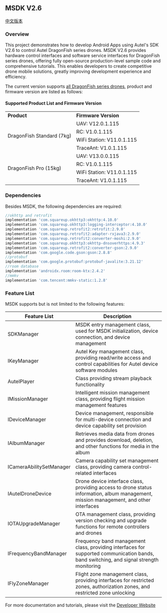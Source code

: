 ## MSDK V2.6

[中文版本](README_zhCN.md)

### Overview

This project demonstrates how to develop Android Apps using Autel's SDK V2.6 to control Autel DragonFish series drones. MSDK V2.6 provides hardware control interfaces and software service interfaces for DragonFish series drones, offering fully open-source production-level sample code and comprehensive tutorials. This enables developers to create competitive drone mobile solutions, greatly improving development experience and efficiency.

The current version supports [all DragonFish series drones](https://www.autelrobotics.cn/productdetail/dragonfish-series-drones/), product and firmware version are listed as follows:

#### Supported Product List and Firmware Version
<table>
    <tr>
        <td><strong>Product</strong></td>
        <td><strong>Firmware Version</strong></td>
    </tr>
    <tr>
        <td rowspan="4">DragonFish Standard (7kg)</td>
        <td>UAV: V12.0.1.115</td>
    </tr>
    <tr>
        <td>RC: V1.0.1.115</td>
    </tr>
    <tr>
        <td>WiFi Station: V11.0.1.115</td>
    </tr>
    <tr>
        <td>TraceAnt: V1.0.1.115</td>
    </tr>
    <tr>
        <td rowspan="4">DragonFish Pro (15kg)</td>
        <td>UAV: V13.0.0.115</td>
    </tr>
    <tr>
        <td>RC: V1.0.1.115</td>
    </tr>
    <tr>
        <td>WiFi Station: V11.0.1.115</td>
    </tr>
    <tr>
        <td>TraceAnt: V1.0.1.115</td>
    </tr>
</table>

### Dependencies

Besides MSDK, the following dependencies are required:

```groovy
//okhttp and retrofit
implementation 'com.squareup.okhttp3:okhttp:4.10.0'
implementation 'com.squareup.okhttp3:logging-interceptor:4.10.0'
implementation 'com.squareup.retrofit2:retrofit:2.9.0'
implementation 'com.squareup.retrofit2:adapter-rxjava3:2.9.0'
implementation 'com.squareup.retrofit2:converter-moshi:2.9.0'
implementation 'com.squareup.okhttp3:okhttp-dnsoverhttps:4.9.3'
implementation 'com.squareup.retrofit2:converter-gson:2.9.0'
implementation 'com.google.code.gson:gson:2.8.8'
//protobuf
implementation 'com.google.protobuf:protobuf-javalite:3.21.12'
//room database
implementation 'androidx.room:room-ktx:2.4.2'
//mmkv
implementation 'com.tencent:mmkv-static:1.2.8'
```

### Feature List

MSDK supports but is not limited to the following features:

| Feature List | Description |
|--------------|-------------|
| SDKManager | MSDK entry management class, used for MSDK initialization, device connection, and device management |
| IKeyManager | Autel Key management class, providing read/write access and control capabilities for Autel device software modules |
| AutelPlayer | Class providing stream playback functionality |
| IMissionManager | Intelligent mission management class, providing flight mission management features |
| IDeviceManager | Device management, responsible for multi-device connection and device capability set provision |
| IAlbumManager | Retrieves media data from drones and provides download, deletion, and other functions for media in the album |
| ICameraAbilitySetManager | Camera capability set management class, providing camera control-related interfaces |
| IAutelDroneDevice | Drone device interface class, providing access to drone status information, album management, mission management, and other interfaces |
| IOTAUpgradeManager | OTA management class, providing version checking and upgrade functions for remote controllers and drones |
| IFrequencyBandManager | Frequency band management class, providing interfaces for supported communication bands, band switching, and signal strength monitoring |
| IFlyZoneManager | Flight zone management class, providing interfaces for restricted zones, authorization zones, and restricted zone unlocking |

For more documentation and tutorials, please visit the [Developer Website](https://developer.autelrobotics.com/doc/v2.6/mobile_sdk/en/00/1)